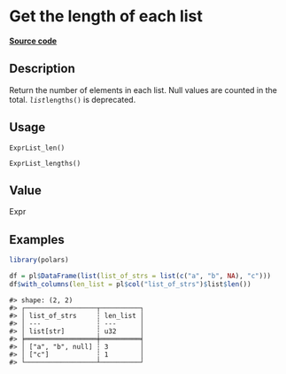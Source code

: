 

# Get the length of each list

[**Source code**](https://github.com/pola-rs/r-polars/tree/main/R/expr__list.R#L11)

## Description

Return the number of elements in each list. Null values are counted in
the total. <code style="white-space: pre;">$list$lengths()</code> is
deprecated.

## Usage

<pre><code class='language-R'>ExprList_len()

ExprList_lengths()
</code></pre>

## Value

Expr

## Examples

``` r
library(polars)

df = pl$DataFrame(list(list_of_strs = list(c("a", "b", NA), "c")))
df$with_columns(len_list = pl$col("list_of_strs")$list$len())
```

    #> shape: (2, 2)
    #> ┌──────────────────┬──────────┐
    #> │ list_of_strs     ┆ len_list │
    #> │ ---              ┆ ---      │
    #> │ list[str]        ┆ u32      │
    #> ╞══════════════════╪══════════╡
    #> │ ["a", "b", null] ┆ 3        │
    #> │ ["c"]            ┆ 1        │
    #> └──────────────────┴──────────┘
